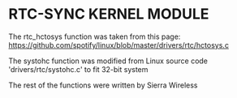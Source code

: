 RTC-SYNC KERNEL MODULE
==========================

The rtc_hctosys function was taken from this page: https://github.com/spotify/linux/blob/master/drivers/rtc/hctosys.c

The systohc function was modified from Linux source code 'drivers/rtc/systohc.c' to fit 32-bit system

The rest of the functions were written by Sierra Wireless

